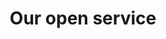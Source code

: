---
# Page title
title: Our open service
# Page type - we want a landing page (such as a homepage)
type: landing
sections:
  - block: markdown
    id: mission
    content:
      text: Our mission is to make research and education more **impactful**, **accessible**, and **delightful** by developing, operating, and supporting infrastructure for interactive computing.

  - block: features
    id: goals
    content:
      title: Goals
      subtitle: "Our service goals are to help communities in research and education be more..."
      items:
        - name: Impactful
          description: Accelerate the ability to create and share interactive knowledge internally and externally. Make community workflows more productive and efficient so that users can ask questions and share results more effectively.
          icon: bolt
          icon_pack: fas
        - name: Accessible
          description: Make interactive computing accessible to a diverse range of global communities. Broaden participation in knowledge creation and sharing across the world, particularly from marginalized communities.
          icon: globe
          icon_pack: fas
        - name: Sustainable
          description: Build a financially sustainable and globally scalable service. Use our resources to support and grow the open source communities that we partner with to support a healthy open ecosystem. 
          icon: leaf
          icon_pack: fas

  - block: features
    content:
      title: Principles
      subtitle: Our service principles help communities trust us as stewards of critical scientific workflows.
      items:
        # LEAVE OUT PARTNERSHIP because this forces us to use 3 columns
        - name: Transparency
          description: Our infrastructure should be transparent and modular so that it respects the community's [Right to Replicate](/right-to-replicate).
          icon: magnifying-glass
          icon_pack: fas
        - name: Empowerment
          description: Our platform gives communities agency to design the service they need, and to manage it without 2i2c if they wish.
          icon: bolt
          icon_pack: fas
        - name: Partnership
          description: Our participatory service model ensures we maximize our impact and keeps our incentives aligned with community needs.
          icon: handshake
          icon_pack: fas
        
  - block: markdown
    id: share-learn
    content:
      title: We empower communities to share and learn.
      subtitle: Interactive computing hubs provide access to standardized workflows that make it easier for community members to teach and share with one another, and to enhance their work together.
      text: |

        {{< figure src="/images/service/community-improvements.png" alt="How communities improve with shared infrastructure.">}}


  - block: markdown
    id: numbers
    content:
      title: We build on an ecosystem of open tools, standards, and services to enable the lifecycle of knowledge creation
      subtitle: Building with flexible, modular, and open technology allows us to re-use the same components for many community workflows. This allows us to build community-centric infrastructure in a scalable way.
      text: |
        {{< figure src="/images/service/service-lifecycle.png" alt="The service lifecycle we enable.">}}

        <center> <strong>Open source tools we use and support in our service.</strong></center>

        {{< opensourcelogos >}}

  - block: markdown
    id: impactful
    content:
      title: We make open source tools more impactful for research and education
      subtitle: 
      text: |

        Our global network gives us a unique perspective to identify high-impact improvements to open source tools. We collaborate with open source communities to make upstream enhancements, and re-deploy the improved tools to the communities in our network.

        {{< figure src="/images/home/os-lifecycle.png" alt="The lifecycle of upstream development">}}

  - block: markdown
    id: values
    content:
      title: Our values
      text: |
      
        Our values are crucial to accomplishing our goals in a way that is equitable
        and accessible to all.

        Here are some of the core values underlying 2i2c:

        * 2i2c values **fairness** and **justice** as requirements for successful communities.
        * 2i2c values **learning** and **discovery** for all people.
        * 2i2c values **collaborating** and **connecting** to foster environments for learning and discovery.
---